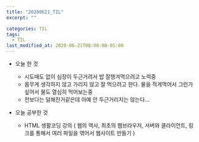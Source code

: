 ```yaml
---
title: "20200621_TIL"
excerpt: ""

categories: TIL
tags:
  - TIL
last_modified_at: 2020-06-21T08:06:00-05:00
---
```


- 오늘 한 것

  - 시도때도 없이 심장이 두근거려서 밥 잘챙겨먹으려고 노력중
  - 몸무게 생각하지 않고 가리지 않고 잘 먹으려고 한다. 물을 적게먹어서 그런가 싶어서 물도 열심히 먹어보는중
  - 전보다는 덜해진거같은데 아예 안 두근거리지는 않는다...

- 오늘 공부한 것
  - HTML 생활코딩 강의 ( 웹의 역사, 최초의 웹브라우저, 서버와 클라이언트, 링크를 통해서 여러 파일을 엮어서 웹사이트 만들기 )
